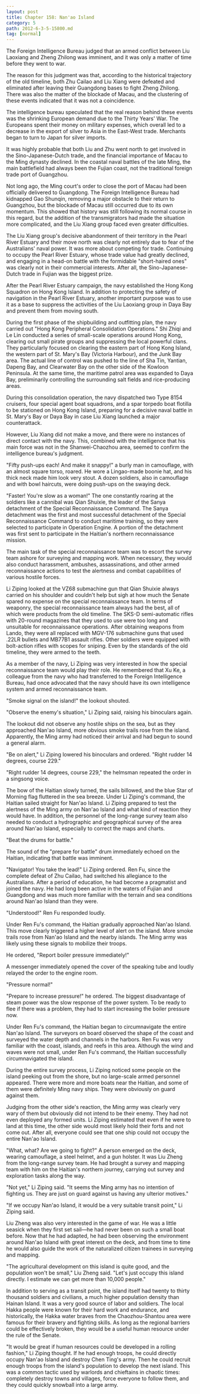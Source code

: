 ```yaml
---
layout: post
title: Chapter 158: Nan'ao Island
category: 5
path: 2012-6-3-5-15800.md
tag: [normal]
---
```


The Foreign Intelligence Bureau judged that an armed conflict between Liu Laoxiang and Zheng Zhilong was imminent, and it was only a matter of time before they went to war.

The reason for this judgment was that, according to the historical trajectory of the old timeline, both Zhu Cailao and Liu Xiang were defeated and eliminated after leaving their Guangdong bases to fight Zheng Zhilong. There was also the matter of the blockade of Macau, and the clustering of these events indicated that it was not a coincidence.

The intelligence bureau speculated that the real reason behind these events was the shrinking European demand due to the Thirty Years' War. The Europeans spent their money on military expenses, which overall led to a decrease in the export of silver to Asia in the East-West trade. Merchants began to turn to Japan for silver imports.

It was highly probable that both Liu and Zhu went north to get involved in the Sino-Japanese-Dutch trade, and the financial importance of Macau to the Ming dynasty declined. In the coastal naval battles of the late Ming, the main battlefield had always been the Fujian coast, not the traditional foreign trade port of Guangzhou.

Not long ago, the Ming court's order to close the port of Macau had been officially delivered to Guangdong. The Foreign Intelligence Bureau had kidnapped Gao Shunqin, removing a major obstacle to their return to Guangzhou, but the blockade of Macau still occurred due to its own momentum. This showed that history was still following its normal course in this regard, but the addition of the transmigrators had made the situation more complicated, and the Liu Xiang group faced even greater difficulties.

The Liu Xiang group's decisive abandonment of their territory in the Pearl River Estuary and their move north was clearly not entirely due to fear of the Australians' naval power. It was more about competing for trade. Continuing to occupy the Pearl River Estuary, whose trade value had greatly declined, and engaging in a head-on battle with the formidable "short-haired ones" was clearly not in their commercial interests. After all, the Sino-Japanese-Dutch trade in Fujian was the biggest prize.

After the Pearl River Estuary campaign, the navy established the Hong Kong Squadron on Hong Kong Island. In addition to protecting the safety of navigation in the Pearl River Estuary, another important purpose was to use it as a base to suppress the activities of the Liu Laoxiang group in Daya Bay and prevent them from moving south.

During the first phase of the shipbuilding and outfitting plan, the navy carried out "Hong Kong Peripheral Consolidation Operations." Shi Zhiqi and Le Lin conducted a series of small-scale operations around Hong Kong, clearing out small pirate groups and suppressing the local powerful clans. They particularly focused on clearing the eastern part of Hong Kong Island, the western part of St. Mary's Bay (Victoria Harbour), and the Junk Bay area. The actual line of control was pushed to the line of Sha Tin, Yantian, Dapeng Bay, and Clearwater Bay on the other side of the Kowloon Peninsula. At the same time, the maritime patrol area was expanded to Daya Bay, preliminarily controlling the surrounding salt fields and rice-producing areas.

During this consolidation operation, the navy dispatched two Type 8154 cruisers, four special agent boat squadrons, and a spar torpedo boat flotilla to be stationed on Hong Kong Island, preparing for a decisive naval battle in St. Mary's Bay or Daya Bay in case Liu Xiang launched a major counterattack.

However, Liu Xiang did not make a move, and there were no instances of direct contact with the navy. This, combined with the intelligence that his main force was not in the Shanwei-Chaozhou area, seemed to confirm the intelligence bureau's judgment.

"Fifty push-ups each! And make it snappy!" a burly man in camouflage, with an almost square torso, roared. He wore a Lingao-made boonie hat, and his thick neck made him look very stout. A dozen soldiers, also in camouflage and with bowl haircuts, were doing push-ups on the swaying deck.

"Faster! You're slow as a woman!" The one constantly roaring at the soldiers like a cannibal was Qian Shuixie, the leader of the Sanya detachment of the Special Reconnaissance Command. The Sanya detachment was the first and most successful detachment of the Special Reconnaissance Command to conduct maritime training, so they were selected to participate in Operation Engine. A portion of the detachment was first sent to participate in the Haitian's northern reconnaissance mission.

The main task of the special reconnaissance team was to escort the survey team ashore for surveying and mapping work. When necessary, they would also conduct harassment, ambushes, assassinations, and other armed reconnaissance actions to test the alertness and combat capabilities of various hostile forces.

Li Ziping looked at the VZ68 submachine gun that Qian Shuixie always carried on his shoulder and couldn't help but sigh at how much the Senate spared no expense on the special reconnaissance team. In terms of weaponry, the special reconnaissance team always had the best, all of which were products from the old timeline. The SKS-D semi-automatic rifles with 20-round magazines that they used to use were too long and unsuitable for reconnaissance operations. After obtaining weapons from Lando, they were all replaced with MGV-176 submachine guns that used .22LR bullets and MB77B1 assault rifles. Other soldiers were equipped with bolt-action rifles with scopes for sniping. Even by the standards of the old timeline, they were armed to the teeth.

As a member of the navy, Li Ziping was very interested in how the special reconnaissance team would play their role. He remembered that Xu Ke, a colleague from the navy who had transferred to the Foreign Intelligence Bureau, had once advocated that the navy should have its own intelligence system and armed reconnaissance team.

"Smoke signal on the island!" the lookout shouted.

"Observe the enemy's situation," Li Ziping said, raising his binoculars again.

The lookout did not observe any hostile ships on the sea, but as they approached Nan'ao Island, more obvious smoke trails rose from the island. Apparently, the Ming army had noticed their arrival and had begun to sound a general alarm.

"Be on alert," Li Ziping lowered his binoculars and ordered. "Right rudder 14 degrees, course 229."

"Right rudder 14 degrees, course 229," the helmsman repeated the order in a singsong voice.

The bow of the Haitian slowly turned, the sails billowed, and the blue Star of Morning flag fluttered in the sea breeze. Under Li Ziping's command, the Haitian sailed straight for Nan'ao Island. Li Ziping prepared to test the alertness of the Ming army on Nan'ao Island and what kind of reaction they would have. In addition, the personnel of the long-range survey team also needed to conduct a hydrographic and geographical survey of the area around Nan'ao Island, especially to correct the maps and charts.

"Beat the drums for battle."

The sound of the "prepare for battle" drum immediately echoed on the Haitian, indicating that battle was imminent.

"Navigator! You take the lead!" Li Ziping ordered. Ren Fu, since the complete defeat of Zhu Cailao, had switched his allegiance to the Australians. After a period of education, he had become a pragmatist and joined the navy. He had long been active in the waters of Fujian and Guangdong and was much more familiar with the terrain and sea conditions around Nan'ao Island than they were.

"Understood!" Ren Fu responded loudly.

Under Ren Fu's command, the Haitian gradually approached Nan'ao Island. This move clearly triggered a higher level of alert on the island. More smoke trails rose from Nan'ao Island and the nearby islands. The Ming army was likely using these signals to mobilize their troops.

He ordered, "Report boiler pressure immediately!"

A messenger immediately opened the cover of the speaking tube and loudly relayed the order to the engine room.

"Pressure normal!"

"Prepare to increase pressure!" he ordered. The biggest disadvantage of steam power was the slow response of the power system. To be ready to flee if there was a problem, they had to start increasing the boiler pressure now.

Under Ren Fu's command, the Haitian began to circumnavigate the entire Nan'ao Island. The surveyors on board observed the shape of the coast and surveyed the water depth and channels in the harbors. Ren Fu was very familiar with the coast, islands, and reefs in this area. Although the wind and waves were not small, under Ren Fu's command, the Haitian successfully circumnavigated the island.

During the entire survey process, Li Ziping noticed some people on the island peeking out from the shore, but no large-scale armed personnel appeared. There were more and more boats near the Haitian, and some of them were definitely Ming navy ships. They were obviously on guard against them.

Judging from the other side's reaction, the Ming army was clearly very wary of them but obviously did not intend to be their enemy. They had not even deployed any formed units. Li Ziping estimated that even if he were to land at this time, the other side would most likely hold their forts and not come out. After all, everyone could see that one ship could not occupy the entire Nan'ao Island.

"What, what? Are we going to fight?" A person emerged on the deck, wearing camouflage, a steel helmet, and a gun holster. It was Liu Zheng from the long-range survey team. He had brought a survey and mapping team with him on the Haitian's northern journey, carrying out survey and exploration tasks along the way.

"Not yet," Li Ziping said. "It seems the Ming army has no intention of fighting us. They are just on guard against us having any ulterior motives."

"If we occupy Nan'ao Island, it would be a very suitable transit point," Li Ziping said.

Liu Zheng was also very interested in the game of war. He was a little seasick when they first set sail—he had never been on such a small boat before. Now that he had adapted, he had been observing the environment around Nan'ao Island with great interest on the deck, and from time to time he would also guide the work of the naturalized citizen trainees in surveying and mapping.

"The agricultural development on this island is quite good, and the population won't be small," Liu Zheng said. "Let's just occupy this island directly. I estimate we can get more than 10,000 people."

In addition to serving as a transit point, the island itself had twenty to thirty thousand soldiers and civilians, a much higher population density than Hainan Island. It was a very good source of labor and soldiers. The local Hakka people were known for their hard work and endurance, and historically, the Hakka water braves from the Chaozhou-Shantou area were famous for their bravery and fighting skills. As long as the regional barriers could be effectively broken, they would be a useful human resource under the rule of the Senate.

"It would be great if human resources could be developed in a rolling fashion," Li Ziping thought. If he had enough troops, he could directly occupy Nan'ao Island and destroy Chen Ting's army. Then he could recruit enough troops from the island's population to develop the next island. This was a common tactic used by warlords and chieftains in chaotic times: completely destroy towns and villages, force everyone to follow them, and they could quickly snowball into a large army.
